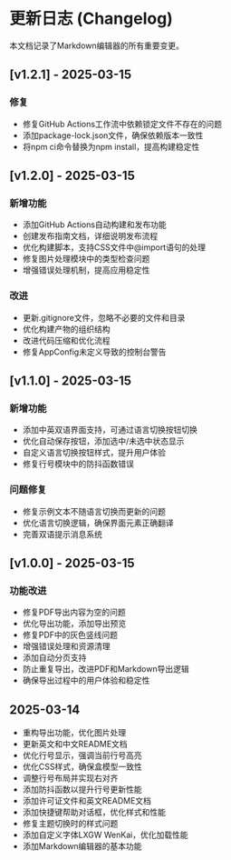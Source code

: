 # 更新日志 (Changelog)

本文档记录了Markdown编辑器的所有重要变更。

## [v1.2.1] - 2025-03-15

### 修复
- 修复GitHub Actions工作流中依赖锁定文件不存在的问题
- 添加package-lock.json文件，确保依赖版本一致性
- 将npm ci命令替换为npm install，提高构建稳定性

## [v1.2.0] - 2025-03-15

### 新增功能
- 添加GitHub Actions自动构建和发布功能
- 创建发布指南文档，详细说明发布流程
- 优化构建脚本，支持CSS文件中@import语句的处理
- 修复图片处理模块中的类型检查问题
- 增强错误处理机制，提高应用稳定性

### 改进
- 更新.gitignore文件，忽略不必要的文件和目录
- 优化构建产物的组织结构
- 改进代码压缩和优化流程
- 修复AppConfig未定义导致的控制台警告

## [v1.1.0] - 2025-03-15

### 新增功能
- 添加中英双语界面支持，可通过语言切换按钮切换
- 优化自动保存按钮，添加选中/未选中状态显示
- 自定义语言切换按钮样式，提升用户体验
- 修复行号模块中的防抖函数错误

### 问题修复
- 修复示例文本不随语言切换而更新的问题
- 优化语言切换逻辑，确保界面元素正确翻译
- 完善双语提示消息系统

## [v1.0.0] - 2025-03-15

### 功能改进
- 修复PDF导出内容为空的问题
- 优化导出功能，添加导出预览
- 修复PDF中的灰色竖线问题
- 增强错误处理和资源清理
- 添加自动分页支持
- 防止重复导出，改进PDF和Markdown导出逻辑
- 确保导出过程中的用户体验和稳定性

## 2025-03-14
- 重构导出功能，优化图片处理
- 更新英文和中文README文档
- 优化行号显示，强调当前行号高亮
- 优化CSS样式，确保盒模型一致性
- 调整行号布局并实现右对齐
- 添加防抖函数以提升行号更新性能
- 添加许可证文件和英文README文档
- 添加快捷键帮助对话框，优化样式和性能
- 修复主题切换时的样式问题
- 添加自定义字体LXGW WenKai，优化加载性能
- 添加Markdown编辑器的基本功能 
